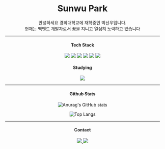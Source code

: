 <div align="center">

 <h1>Sunwu Park</h1>
 <p>안녕하세요 경희대학교에 재학중인 박선우입니다. 
 <br>현재는 백엔드 개발자로서 꿈을 지니고 열심히 노력하고 있습니다<br>
 </p>

<hr>

 
#### Tech Stack
<img src="https://img.shields.io/badge/Python-5CB9FF?style=flat&logo=Python&logoColor=3776AB"/>
<img src="https://img.shields.io/badge/C++-0091FF?style=flat&logo=Cplusplus&logoColor=00599C"/>
<img src="https://img.shields.io/badge/HTML5-FF8D70?style=flat&logo=HTML5&logoColor=E34F26"/>
<img src="https://img.shields.io/badge/CSS3-1F9FFF?style=flat&logo=CSS3&logoColor=1572B6"/>
<img src="https://img.shields.io/badge/JavaScript-FFFFB3?style=flat&logo=JavaScript&logoColor=F7DF1E"/>
<img src="https://img.shields.io/badge/Node.js-green?style=flat&logo=Node.js&logoColor=339933"/>



#### Studying
<img src="https://img.shields.io/badge/Spring-6DB33F?style=flat&logo=Spring&logoColor=FFFFFF"/>
 
<hr>

#### Github Stats
![Anurag's GitHub stats](https://github-readme-stats.vercel.app/api?username=sunwupark&show_icons=true&theme=tokyonight)

![Top Langs](https://github-readme-stats.vercel.app/api/top-langs/?username=sunwupark&layout=compact&theme=tokyonight)

<hr>

#### Contact
<a href="https://www.instagram.com/sunwupark/" target="_blank">
<img src="https://img.shields.io/badge/Instagram-C0C0C0?style=social&logo=Instagram&logoColor=E4405F"/>
</a>
<a href="https://github.com/sunwupark" target="_blank">
<img src="https://img.shields.io/badge/Github-C0C0C0?style=social&logo=Github&logoColor=181717"/>
</a>

